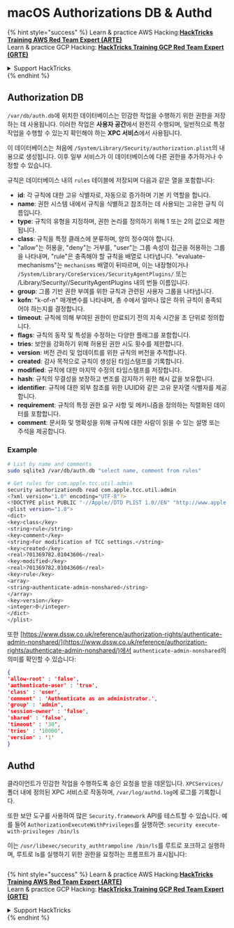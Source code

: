 # macOS Authorizations DB & Authd



{% hint style="success" %}
Learn & practice AWS Hacking:<img src="../../../.gitbook/assets/arte.png" alt="" data-size="line">[**HackTricks Training AWS Red Team Expert (ARTE)**](https://training.hacktricks.xyz/courses/arte)<img src="../../../.gitbook/assets/arte.png" alt="" data-size="line">\
Learn & practice GCP Hacking: <img src="../../../.gitbook/assets/grte.png" alt="" data-size="line">[**HackTricks Training GCP Red Team Expert (GRTE)**<img src="../../../.gitbook/assets/grte.png" alt="" data-size="line">](https://training.hacktricks.xyz/courses/grte)

<details>

<summary>Support HackTricks</summary>

* Check the [**subscription plans**](https://github.com/sponsors/carlospolop)!
* **Join the** 💬 [**Discord group**](https://discord.gg/hRep4RUj7f) or the [**telegram group**](https://t.me/peass) or **follow** us on **Twitter** 🐦 [**@hacktricks\_live**](https://twitter.com/hacktricks\_live)**.**
* **Share hacking tricks by submitting PRs to the** [**HackTricks**](https://github.com/carlospolop/hacktricks) and [**HackTricks Cloud**](https://github.com/carlospolop/hacktricks-cloud) github repos.

</details>
{% endhint %}

## **Authorization DB**

`/var/db/auth.db`에 위치한 데이터베이스는 민감한 작업을 수행하기 위한 권한을 저장하는 데 사용됩니다. 이러한 작업은 **사용자 공간**에서 완전히 수행되며, 일반적으로 특정 작업을 수행할 수 있는지 확인해야 하는 **XPC 서비스**에서 사용됩니다.

이 데이터베이스는 처음에 `/System/Library/Security/authorization.plist`의 내용으로 생성됩니다. 이후 일부 서비스가 이 데이터베이스에 다른 권한을 추가하거나 수정할 수 있습니다.

규칙은 데이터베이스 내의 `rules` 테이블에 저장되며 다음과 같은 열을 포함합니다:

* **id**: 각 규칙에 대한 고유 식별자로, 자동으로 증가하며 기본 키 역할을 합니다.
* **name**: 권한 시스템 내에서 규칙을 식별하고 참조하는 데 사용되는 고유한 규칙 이름입니다.
* **type**: 규칙의 유형을 지정하며, 권한 논리를 정의하기 위해 1 또는 2의 값으로 제한됩니다.
* **class**: 규칙을 특정 클래스에 분류하며, 양의 정수여야 합니다.
* "allow"는 허용을, "deny"는 거부를, "user"는 그룹 속성이 접근을 허용하는 그룹을 나타내며, "rule"은 충족해야 할 규칙을 배열로 나타냅니다. "evaluate-mechanisms"는 `mechanisms` 배열이 뒤따르며, 이는 내장형이거나 `/System/Library/CoreServices/SecurityAgentPlugins/` 또는 /Library/Security//SecurityAgentPlugins 내의 번들 이름입니다.
* **group**: 그룹 기반 권한 부여를 위한 규칙과 관련된 사용자 그룹을 나타냅니다.
* **kofn**: "k-of-n" 매개변수를 나타내며, 총 수에서 얼마나 많은 하위 규칙이 충족되어야 하는지를 결정합니다.
* **timeout**: 규칙에 의해 부여된 권한이 만료되기 전의 지속 시간을 초 단위로 정의합니다.
* **flags**: 규칙의 동작 및 특성을 수정하는 다양한 플래그를 포함합니다.
* **tries**: 보안을 강화하기 위해 허용된 권한 시도 횟수를 제한합니다.
* **version**: 버전 관리 및 업데이트를 위한 규칙의 버전을 추적합니다.
* **created**: 감사 목적으로 규칙이 생성된 타임스탬프를 기록합니다.
* **modified**: 규칙에 대한 마지막 수정의 타임스탬프를 저장합니다.
* **hash**: 규칙의 무결성을 보장하고 변조를 감지하기 위한 해시 값을 보유합니다.
* **identifier**: 규칙에 대한 외부 참조를 위한 UUID와 같은 고유 문자열 식별자를 제공합니다.
* **requirement**: 규칙의 특정 권한 요구 사항 및 메커니즘을 정의하는 직렬화된 데이터를 포함합니다.
* **comment**: 문서화 및 명확성을 위해 규칙에 대한 사람이 읽을 수 있는 설명 또는 주석을 제공합니다.

### Example
```bash
# List by name and comments
sudo sqlite3 /var/db/auth.db "select name, comment from rules"

# Get rules for com.apple.tcc.util.admin
security authorizationdb read com.apple.tcc.util.admin
<?xml version="1.0" encoding="UTF-8"?>
<!DOCTYPE plist PUBLIC "-//Apple//DTD PLIST 1.0//EN" "http://www.apple.com/DTDs/PropertyList-1.0.dtd">
<plist version="1.0">
<dict>
<key>class</key>
<string>rule</string>
<key>comment</key>
<string>For modification of TCC settings.</string>
<key>created</key>
<real>701369782.01043606</real>
<key>modified</key>
<real>701369782.01043606</real>
<key>rule</key>
<array>
<string>authenticate-admin-nonshared</string>
</array>
<key>version</key>
<integer>0</integer>
</dict>
</plist>
```
또한 [https://www.dssw.co.uk/reference/authorization-rights/authenticate-admin-nonshared/](https://www.dssw.co.uk/reference/authorization-rights/authenticate-admin-nonshared/)에서 `authenticate-admin-nonshared`의 의미를 확인할 수 있습니다:
```json
{
'allow-root' : 'false',
'authenticate-user' : 'true',
'class' : 'user',
'comment' : 'Authenticate as an administrator.',
'group' : 'admin',
'session-owner' : 'false',
'shared' : 'false',
'timeout' : '30',
'tries' : '10000',
'version' : '1'
}
```
## Authd

클라이언트가 민감한 작업을 수행하도록 승인 요청을 받을 데몬입니다. `XPCServices/` 폴더 내에 정의된 XPC 서비스로 작동하며, `/var/log/authd.log`에 로그를 기록합니다.

또한 보안 도구를 사용하여 많은 `Security.framework` API를 테스트할 수 있습니다. 예를 들어 `AuthorizationExecuteWithPrivileges`를 실행하면: `security execute-with-privileges /bin/ls`

이는 `/usr/libexec/security_authtrampoline /bin/ls`를 루트로 포크하고 실행하며, 루트로 ls를 실행하기 위한 권한을 요청하는 프롬프트가 표시됩니다:

<figure><img src="../../../.gitbook/assets/image (10).png" alt=""><figcaption></figcaption></figure>

{% hint style="success" %}
Learn & practice AWS Hacking:<img src="../../../.gitbook/assets/arte.png" alt="" data-size="line">[**HackTricks Training AWS Red Team Expert (ARTE)**](https://training.hacktricks.xyz/courses/arte)<img src="../../../.gitbook/assets/arte.png" alt="" data-size="line">\
Learn & practice GCP Hacking: <img src="../../../.gitbook/assets/grte.png" alt="" data-size="line">[**HackTricks Training GCP Red Team Expert (GRTE)**<img src="../../../.gitbook/assets/grte.png" alt="" data-size="line">](https://training.hacktricks.xyz/courses/grte)

<details>

<summary>Support HackTricks</summary>

* Check the [**subscription plans**](https://github.com/sponsors/carlospolop)!
* **Join the** 💬 [**Discord group**](https://discord.gg/hRep4RUj7f) or the [**telegram group**](https://t.me/peass) or **follow** us on **Twitter** 🐦 [**@hacktricks\_live**](https://twitter.com/hacktricks\_live)**.**
* **Share hacking tricks by submitting PRs to the** [**HackTricks**](https://github.com/carlospolop/hacktricks) and [**HackTricks Cloud**](https://github.com/carlospolop/hacktricks-cloud) github repos.

</details>
{% endhint %}
